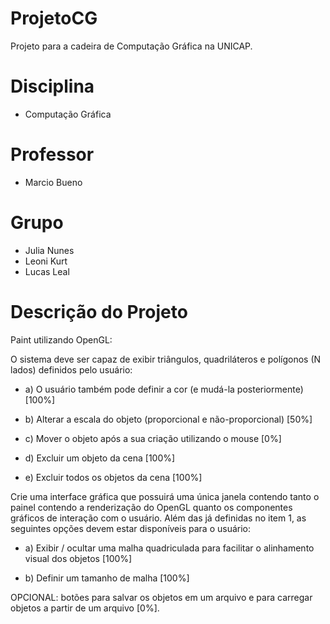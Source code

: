 # ProjetoCG
Projeto para a cadeira de Computação Gráfica na UNICAP. 

# Disciplina

- Computação Gráfica

# Professor

- Marcio Bueno

# Grupo

- Julia Nunes
- Leoni Kurt
- Lucas Leal

# Descrição do Projeto

Paint utilizando OpenGL:


O sistema deve ser capaz de exibir triângulos, quadriláteros e polígonos (N lados) definidos pelo usuário:

- a) O usuário também pode definir a cor (e mudá-la posteriormente) [100%]

- b) Alterar a escala do objeto (proporcional e não-proporcional) [50%]

- c) Mover o objeto após a sua criação utilizando o mouse [0%]

- d) Excluir um objeto da cena [100%]

- e) Excluir todos os objetos da cena [100%]

Crie uma interface gráfica que possuirá uma única janela contendo tanto o painel contendo a renderização
do OpenGL quanto os componentes gráficos de interação com o usuário. Além das já definidas no item 1,
as seguintes opções devem estar disponíveis para o usuário:


- a) Exibir / ocultar uma malha quadriculada para facilitar o alinhamento visual dos objetos [100%]

- b) Definir um tamanho de malha [100%]


OPCIONAL: botões para salvar os objetos em um arquivo e para carregar objetos a partir de um arquivo [0%]. 
